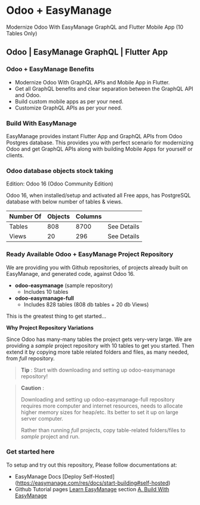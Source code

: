 # Odoo + EasyManage

Modernize Odoo With EasyManage GraphQL and Flutter Mobile App (10 Tables Only)

## Odoo | EasyManage GraphQL | Flutter App

### Odoo + EasyManage Benefits

* Modernize Odoo With GraphQL APIs and Mobile App in Flutter.
* Get all GraphQL benefits and clear separation between the GraphQL API and Odoo. 
* Build custom mobile apps as per your need.
* Customize GraphQL APIs as per your need.

### Build With EasyManage

EasyManage provides instant Flutter App and GraphQL APIs from Odoo Postgres database. This provides you with perfect scenario for modernizing Odoo and get GraphQL APIs along with building Mobile Apps for yourself or clients.

### Odoo database objects stock taking

Edition: Odoo 16 (Odoo Community Edition)

Odoo 16, when installed/setup and activated all Free apps, has PostgreSQL database with below number of tables & views.

Number Of  |  Objects | Columns | |
-----------|----------|---- | --- |
Tables | 808 | 8700 | See Details |
Views | 20 |  296	| See Details	|


### Ready Available Odoo + EasyManage Project Repository

We are providing you with Github repositories, of projects already built on EasyManage, and generated code, against Odoo 16.

* **odoo-easymanage** (sample repository)
    - Includes 10 tables
* **odoo-easymanage-full**
    - Includes 828 tables (808 db tables + 20 db Views)

This is the greatest thing to get started...

**Why Project Repository Variations**

Since Odoo has many-many tables the project gets very-very large. We are providing a *sample* project repository with 10 tables to get you started. Then extend it by copying more table related folders and files, as many needed, from *full* repository.


> **Tip** : Start with downloading and setting up odoo-easymanage repository!


> **Caution** :
>
> Downloading and setting up odoo-easymanage-full repository requires more computer and internet resources, needs to allocate higher memory sizes for heap/etc. Its better to set it up on large server computer.
> 
> Rather than running *full* projects, copy table-related folders/files to *sample* project and run.

### Get started here

To setup and try out this repository, Please follow documentations at:
* EasyManage Docs [Deploy Self-Hosted] (https://easymanage.com/res/docs/start-building#self-hosted)
* Github Tutorial pages [Learn EasyManage](https://github.com/TeamEasymanage/learn-easymanage) section [A. Build With EasyManage](https://github.com/TeamEasymanage/learn-easymanage#a-build-with-easymanage)
